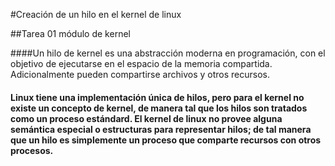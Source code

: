 #Creación de un hilo en el kernel de linux

##Tarea 01 módulo de kernel

####Un hilo de kernel es una abstracción moderna en programación, con el objetivo de ejecutarse en el espacio de la memoria compartida. Adicionalmente pueden compartirse archivos y otros recursos.

#### Linux tiene una implementación única de hilos, pero para el kernel no existe un concepto de kernel, de manera tal que los hilos son tratados como un proceso estándard. El kernel de linux no provee alguna semántica especial o estructuras para representar hilos; de tal manera que un hilo es simplemente un proceso que comparte recursos con otros procesos.